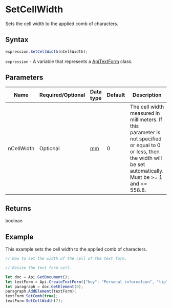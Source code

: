 # SetCellWidth

Sets the cell width to the applied comb of characters.

## Syntax

```javascript
expression.SetCellWidth(nCellWidth);
```

`expression` - A variable that represents a [ApiTextForm](../ApiTextForm.md) class.

## Parameters

| **Name** | **Required/Optional** | **Data type** | **Default** | **Description** |
| ------------- | ------------- | ------------- | ------------- | ------------- |
| nCellWidth | Optional | [mm](../../Enumeration/mm.md) | 0 | The cell width measured in millimeters. If this parameter is not specified or equal to 0 or less, then the width will be set automatically. Must be &gt;= 1 and &lt;= 558.8. |

## Returns

boolean

## Example

This example sets the cell width to the applied comb of characters.

```javascript editor-pdf
// How to set the width of the cell of the text form.

// Resize the text form cell.

let doc = Api.GetDocument();
let textForm = Api.CreateTextForm({"key": "Personal information", "tip": "Enter your first name", "required": true, "placeholder": "First name", "maxCharacters": 10, "multiLine": false, "autoFit": false});
let paragraph = doc.GetElement(0);
paragraph.AddElement(textForm);
textForm.SetComb(true);
textForm.SetCellWidth(7);
```

